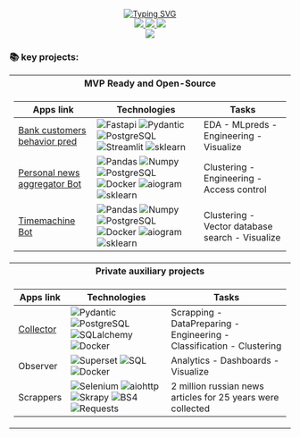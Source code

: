 <p align="center">
<a href="https://github.com/data-silence">
    <img src="https://readme-typing-svg.demolab.com?font=Georgia&size=18&duration=2000&pause=100&multiline=true&width=500&height=80&lines=ML %7C NLP+%7C Research %7C Development;Bots+%7C+AI+%7C+News+Media+related" alt="Typing SVG" />
</a>
<br/>



<a href="https://github.com/data-silence/Study/blob/master/0%20-%20Diploma%20and%20sertificates/2023%20resume/CV%20(Max%20K%2C%20DS).pdf">
    <img src="https://img.shields.io/badge/PDF-CV-red?style=flat-square&logo=adobe">
</a>  
<a href="https://www.linkedin.com/in/data-silence/">
    <img src="https://img.shields.io/badge/-Linkedin-blue?style=flat-square&logo=linkedin">
</a>
<a href="mailto:enjoy@data-silence.xyz">
    <img src="https://img.shields.io/badge/-Email-red?style=flat-square&logo=gmail&logoColor=white">
</a>

<br/> 

<a href="https://github.com/data-silence">
<img src="https://github-stats-alpha.vercel.app/api?username=data-silence&cc=22272e&tc=37BCF6&ic=fff&bc=000">
</a>

[//]: # (<a href="https://github.com/data-silence">)

[//]: # (<img src="https://github-stats-alpha.vercel.app/api?username=data-silence&cc=000&tc=fff&ic=fff&bc=000">)

[//]: # (</a>)

</p>

### 📚 key projects:
<table>
<tr><th>MVP Ready and Open-Source</th></tr>
<tr><td>

| Apps link                                                                     | Technologies                                             | Tasks                                           |
|-------------------------------------------------------------------------------|---------------------------------------------------|-------------------------------------------------|
| [Bank customers behavior pred](https://github.com/data-silence/bank-clients-fastapi) | ![Fastapi](https://img.shields.io/badge/Fastapi-black?style=flat-square&logo=fastapi) ![Pydantic](https://img.shields.io/badge/Pydantic-black?style=flat-square&logo=Pydantic) ![PostgreSQL](https://img.shields.io/badge/PostgreSQL-black?style=flat-square&logo=PostgreSQL) ![Streamlit](https://img.shields.io/badge/Streamlit-black?style=flat-square&logo=Streamlit) ![sklearn](https://img.shields.io/badge/sklearn-black?style=flat-square&logo=sklearn) | EDA - MLpreds - Engineering - Visualize         |
| [Personal news aggregator Bot](https://github.com/data-silence/antiSMI-Bot)   | ![Pandas](https://img.shields.io/badge/Pandas-black?style=flat-square&logo=Pandas) ![Numpy](https://img.shields.io/badge/Numpy-black?style=flat-square&logo=Numpy) ![PostgreSQL](https://img.shields.io/badge/PostgreSQL-black?style=flat-square&logo=PostgreSQL) ![Docker](https://img.shields.io/badge/Docker-black?style=flat-square&logo=Docker) ![aiogram](https://img.shields.io/badge/aiogram-black?style=flat-square&logo=aiogram) ![sklearn](https://img.shields.io/badge/sklearn-black?style=flat-square&logo=sklearn)       | Сlustering - Engineering - Access control       |
| [Timemachine Bot](https://github.com/data-silence/timemachine)                | ![Pandas](https://img.shields.io/badge/Pandas-black?style=flat-square&logo=Pandas) ![Numpy](https://img.shields.io/badge/Numpy-black?style=flat-square&logo=Numpy) ![PostgreSQL](https://img.shields.io/badge/PostgreSQL-black?style=flat-square&logo=PostgreSQL) ![Docker](https://img.shields.io/badge/Docker-black?style=flat-square&logo=Docker) ![aiogram](https://img.shields.io/badge/aiogram-black?style=flat-square&logo=aiogram) ![sklearn](https://img.shields.io/badge/sklearn-black?style=flat-square&logo=sklearn) | Сlustering - Vector database search - Visualize |



</td></tr> 
<tr><th> Private auxiliary projects </th></tr>

<tr><td>

| Apps link                                                                        | Technologies                                                                   | Tasks                                                          |
|-------------------------------------------------------------------------------|-------------------------------------------------------------------------|-----------------------------------------------------------------------|
| [Collector](https://github.com/data-silence/antiSMI-Collector)                | ![Pydantic](https://img.shields.io/badge/Pydantic-black?style=flat-square&logo=Pydantic) ![PostgreSQL](https://img.shields.io/badge/PostgreSQL-black?style=flat-square&logo=PostgreSQL) ![SQLalchemy](https://img.shields.io/badge/SQLalchemy-black?style=flat-square&logo=sqlalchemy) ![Docker](https://img.shields.io/badge/Docker-black?style=flat-square&logo=Docker) | Scrapping - DataPreparing - Engineering - Сlassification - Сlustering |
| Observer                                                                      | ![Superset](https://img.shields.io/badge/ApacheSuperset-black?style=flat-square&logo=Apache) ![SQL](https://img.shields.io/badge/SQL-black?style=flat-square&logo=SQL) ![Docker](https://img.shields.io/badge/Docker-black?style=flat-square&logo=Docker) | Analytics - Dashboards - Visualize                                  |
| Scrappers                                                                     | ![Selenium](https://img.shields.io/badge/Selenium-black?style=flat-square&logo=Selenium) ![aiohttp](https://img.shields.io/badge/aiohttp-black?style=flat-square&logo=aiohttp) ![Skrapy](https://img.shields.io/badge/Skrapy-black?style=flat-square&logo=Skrapy) ![BS4](https://img.shields.io/badge/BS4-black?style=flat-square&logo=BS4) ![Requests](https://img.shields.io/badge/Requests-black?style=flat-square&logo=Requests) | 2 million russian news articles for 25 years were collected           |

</td></tr> 

</table>
